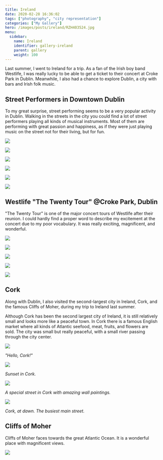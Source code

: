 ```yaml
---
title: Ireland
date: 2020-02-28 16:36:02
tags: ["photography", "city representation"]
categories: ["My Gallery"]
hero: /images/posts/ireland/RZH403524.jpg
menu:
  sidebar:
    name: Ireland
    identifier: gallery-ireland
    parent: gallery
    weight: 100
---
```


Last summer, I went to Ireland for a trip. As a fan of the Irish boy band Westlife, I was really lucky to be able to get a ticket to their concert at Croke Park in Dublin. Meanwhile, I also had a chance to explore Dublin, a city with bars and Irish folk music.

<!-- more -->

## Street Performers in Downtown Dublin

To my great surprise, street performing seems to be a very popular activity in Dublin. Walking in the streets in the city you could find a lot of street performers playing all kinds of musical instruments. Most of them are performing with great passion and happiness, as if they were just playing music on the street not for their living, but for fun.

![](190823_RZH3285.jpg)

![](190823_RZH3301.jpg)

![](190823_RZH3309.jpg)

![](190823_RZH3457.jpg)

![](190823_RZH3460.jpg)

![](190823_RZH3530.jpg)

## Westlife "The Twenty Tour" @Croke Park, Dublin

"The Twenty Tour" is one of the major concert tours of Westlife after their reunion. I could hardly find a proper word to describe my excitement at the concert due to my poor vocabulary. It was really exciting, magnificent, and wonderful.

![](RZH4148.jpg)

![](RZH403524.jpg)

![](RZH410822.jpg)

![](RZH415721.jpg)

![](RZH418626.jpg)

## Cork

Along with Dublin, I also visited the second-largest city in Ireland, Cork, and the famous Cliffs of Moher, during my trip to Ireland last summer.

Although Cork has been the second largest city of Ireland, it is still relatively small and looks more like a peaceful town. In Cork there is a famous English market where all kinds of Atlantic seefood, meat, fruits, and flowers are sold. The city was small but really peaceful, with a small river passing through the city center.

![](RZH37644.jpg)

*"Hello, Cork!"*

![](190823_RZH3774.jpg)

*Sunset in Cork.*

![](190823_RZH3780.jpg)

*A special street in Cork with amazing wall paintings.*

![](190823_RZH3804.jpg)

*Cork, at dawn. The busiest main street.*

## Cliffs of Moher

Cliffs of Moher faces towards the great Atlantic Ocean. It is a wonderful place with magnificent views.

![](RZH38723.jpg)
